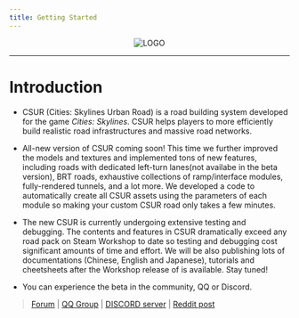 ```yaml
---
title: Getting Started
---
```


<p align="center">
<img alt="LOGO" src="/logo.png"/>
</p>

------------------------------

# Introduction

* CSUR (Cities: Skylines Urban Road) is a road building system developed for the game *Cities: Skylines*. CSUR helps players to more efficiently build realistic road infrastructures and massive road networks.

* All-new version of CSUR coming soon! This time we further improved the models and textures and implemented tons of new features, including roads with dedicated left-turn lanes(not availabe in the beta version), BRT roads, exhaustive collections of ramp/interface modules, fully-rendered tunnels, and a lot more. We developed a code to automatically create all CSUR assets using the parameters of each module so making your custom CSUR road only takes a few minutes.

* The new CSUR is currently undergoing extensive testing and debugging. The contents and features in CSUR dramatically exceed any road pack on Steam Workshop to date so testing and debugging cost significant amounts of time and effort. We will be also publishing lots of documentations (Chinese, English and Japanese), tutorials and cheetsheets after the Workshop release of is available. Stay tuned!

* You can experience the beta in the community, QQ or Discord.

> [Forum](https://bbs.csur.fun) | [QQ Group](https://jq.qq.com/?_wv=1027&k=5wOzDNM) | [DISCORD server](https://discord.gg/bdqu5z8) | [Reddit post](https://www.reddit.com/r/CitiesSkylinesModding/comments/d8y4xo/csur_automated_creation_of_road_assets_with/)
